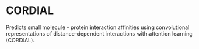 # CORDIAL
Predicts small molecule - protein interaction affinities using convolutional representations of distance-dependent interactions with attention learning (CORDIAL). 
